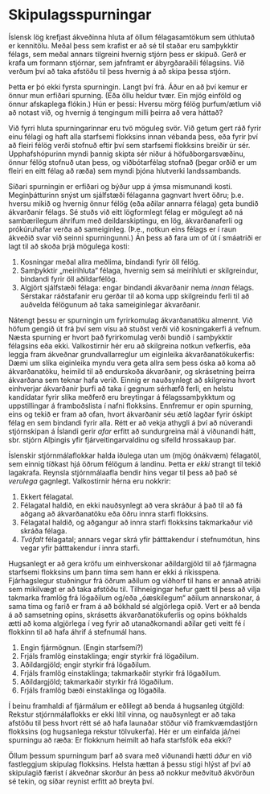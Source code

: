 # Skipulagsspurningar

Íslensk lög krefjast ákveðinna hluta af öllum félagasamtökum sem úthlutað er kennitölu. Meðal þess sem krafist er að sé til staðar eru samþykktir félags, sem meðal annars tilgreini hvernig stjórn þess er skipuð. Gerð er krafa um formann stjórnar, sem jafnframt er ábyrgðaraðili félagsins. Við verðum því að taka afstöðu til þess hvernig á að skipa þessa stjórn.

Þetta er þó ekki fyrsta spurningin. Langt því frá. Áður en að því kemur er önnur mun erfiðari spurning. (Eða öllu heldur tvær. Ein mjög einföld og önnur afskaplega flókin.) Hún er þessi: Hversu mörg félög þurfum/ætlum við að notast við, og hvernig á tengingum milli þeirra að vera háttað?

Við fyrri hluta spurningarinnar eru tvö möguleg svör. Við getum gert ráð fyrir einu félagi og haft alla starfsemi flokksins innan vébanda þess, eða fyrir því að fleiri félög verði stofnuð eftir því sem starfsemi flokksins breiðir úr sér. Upphafshópurinn myndi þannig skipta sér niður á höfuðborgarsvæðinu, önnur félög stofnuð utan þess, og viðbótarfélag stofnað (þegar orðið er um fleiri en eitt félag að ræða) sem myndi þjóna hlutverki landssambands.

Síðari spurningin er erfiðari og býður upp á ýmsa mismunandi kosti. Meginþátturinn snýst um sjálfstæði félaganna gagnvart hvert öðru; þ.e. hversu mikið og hvernig önnur félög (eða aðilar annarra félaga) geta bundið ákvarðanir félags. Sé stuðs við eitt lögformlegt félag er mögulegt að ná sambærilegum áhrifum með deildarskiptingu, en lög, ákvarðanaferli og prókúruhafar verða að sameiginleg. (Þ.e., notkun eins félags er í raun ákveðið svar við seinni spurningunni.) Án þess að fara um of út í smáatriði er lagt til að skoða þrjá mögulega kosti:

1. Kosningar meðal allra meðlima, bindandi fyrir öll félög.
2. Samþykktir „meirihluta“ félaga, hvernig sem sá meirihluti er skilgreindur, bindandi fyrir öll aðildarfélög.
3. Algjört sjálfstæði félaga: engar bindandi ákvarðanir nema *innan* félags. Sérstakar ráðstafanir eru gerðar til að koma upp skilgreindu ferli til að auðvelda félögunum að taka sameiginlegar ákvarðanir.

Nátengt þessu er spurningin um fyrirkomulag ákvarðanatöku almennt. Við höfum gengið út frá því sem vísu að stuðst verði við kosningakerfi á vefnum. Næsta spurning er hvort það fyrirkomulag verði bundið í samþykktir félagsins eða ekki. Valkostirnir hér eru að skilgreina notkun vefkerfis, eða leggja fram ákveðnar grundvallarreglur um eiginleika ákvarðanatökukerfis: Dæmi um slíka eiginleika myndu vera geta allra sem þess óska að koma að ákvarðanatöku, heimild til að endurskoða ákvarðanir, og skrásetning þeirra ákvarðana sem teknar hafa verið. Einnig er nauðsynlegt að skilgreina hvort einhverjar ákvarðanir þurfi að taka í gegnum sérhæfð ferli, en helstu kandídatar fyrir slíka meðferð eru breytingar á félagssamþykktum og uppstillingar á framboðslista í nafni flokksins. Ennfremur er opin spurning, eins og tekið er fram að ofan, hvort ákvarðanir séu ætíð lagðar fyrir óskipt félag en sem bindandi fyrir alla. Rétt er að vekja athygli á því að núverandi stjórnskipan á Íslandi gerir *afar* erfitt að sundurgreina mál á viðunandi hátt, sbr. stjórn Alþingis yfir fjárveitingarvaldinu og sífelld hrossakaup þar.

Íslenskir stjórnmálaflokkar halda iðulega utan um (mjög ónákvæm) félagatöl, sem einnig tíðkast hjá öðrum félögum á landinu. Þetta er *ekki* strangt til tekið lagakrafa. Reynsla stjórnmálaafla bendir hins vegar til þess að það sé *verulega* gagnlegt. Valkostirnir hérna eru nokkrir:

1. Ekkert félagatal.
2. Félagatal haldið, en ekki nauðsynlegt að vera skráður á það til að fá aðgang að ákvarðanatöku eða öðru innra starfi flokksins.
3. Félagatal haldið, og aðgangur að innra starfi flokksins takmarkaður við skráða félaga.
4. *Tvöfalt* félagatal; annars vegar skrá yfir þátttakendur í stefnumótun, hins vegar yfir þátttakendur í innra starfi.

Hugsanlegt er að gera kröfu um einhverskonar aðildargjöld til að fjármagna starfsemi flokksins um þann tíma sem hann er ekki á ríkisspena. Fjárhagslegur stuðningur frá öðrum aðilum og viðhorf til hans er annað atriði sem mikilvægt er að taka afstöðu til. Tilhneigingar hefur gætt til þess að vilja takmarka framlög frá lögaðilum og/eða „óæskilegum“ aðilum annarskonar, á sama tíma og farið er fram á að bókhald sé algjörlega opið. Vert er að benda á að samsetning opins, skrásetts ákvarðanatökuferlis og opins bókhalds ætti að koma algjörlega í veg fyrir að utanaðkomandi aðilar geti veitt fé í flokkinn til að hafa áhrif á stefnumál hans.

1. Engin fjármögnun. (Engin starfsemi?)
2. Frjáls framlög einstaklinga; engir styrkir frá lögaðilum.
3. Aðildargjöld; engir styrkir frá lögaðilum.
4. Frjáls framlög einstaklinga; takmarkaðir styrkir frá lögaðilum.
5. Aðildargjöld; takmarkaðir styrkir frá lögaðilum.
6. Frjáls framlög bæði einstaklinga og lögaðila.

Í beinu framhaldi af fjármálum er eðlilegt að benda á hugsanleg útgjöld: Rekstur stjórnmálaflokks er ekki lítil vinna, og nauðsynlegt er að taka afstöðu til þess hvort rétt sé að hafa launaðar stöður við framkvæmdastjórn flokksins (og hugsanlega rekstur tölvukerfa). Hér er um einfalda já/nei spurningu að ræða: Er flokknum heimilt að hafa starfsfólk eða ekki?

Öllum þessum spurningum þarf að svara með viðunandi hætti *áður* en við fastleggjum skipulag flokksins. Helsta hættan á þessu stigi hlýst af því að skipulagið færist í ákveðnar skorður án þess að nokkur meðvituð ákvörðun sé tekin, og síðar reynist erfitt að breyta því.

